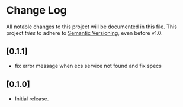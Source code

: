 # Change Log

All notable changes to this project will be documented in this file.
This project *tries* to adhere to [Semantic Versioning](http://semver.org/), even before v1.0.

## [0.1.1]
- fix error message when ecs service not found and fix specs

## [0.1.0]
- Initial release.
